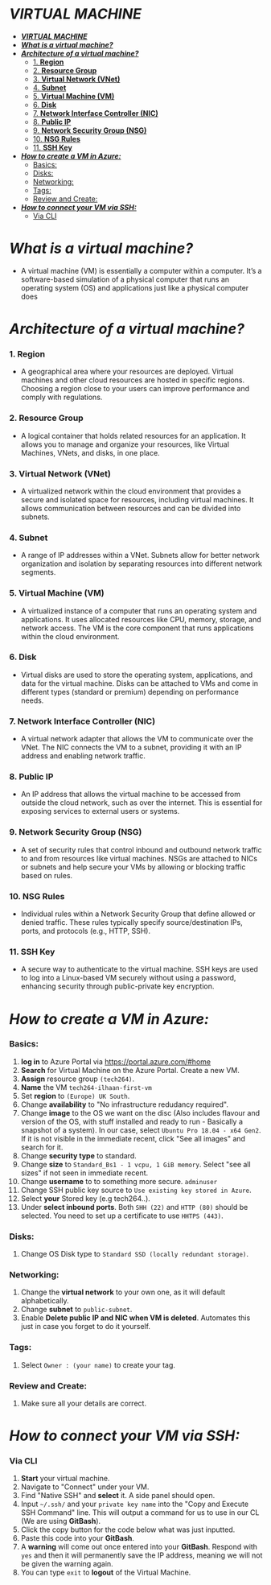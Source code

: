 # ***VIRTUAL MACHINE***
- [***VIRTUAL MACHINE***](#virtual-machine)
- [***What is a virtual machine?***](#what-is-a-virtual-machine)
- [***Architecture of a virtual machine?***](#architecture-of-a-virtual-machine)
    - [1. **Region**](#1-region)
    - [2. **Resource Group**](#2-resource-group)
    - [3. **Virtual Network (VNet)**](#3-virtual-network-vnet)
    - [4. **Subnet**](#4-subnet)
    - [5. **Virtual Machine (VM)**](#5-virtual-machine-vm)
    - [6. **Disk**](#6-disk)
    - [7. **Network Interface Controller (NIC)**](#7-network-interface-controller-nic)
    - [8. **Public IP**](#8-public-ip)
    - [9. **Network Security Group (NSG)**](#9-network-security-group-nsg)
    - [10. **NSG Rules**](#10-nsg-rules)
    - [11. **SSH Key**](#11-ssh-key)
- [***How to create a VM in Azure:***](#how-to-create-a-vm-in-azure)
    - [Basics:](#basics)
    - [Disks:](#disks)
    - [Networking:](#networking)
    - [Tags:](#tags)
    - [Review and Create:](#review-and-create)
- [***How to connect your VM via SSH:***](#how-to-connect-your-vm-via-ssh)
    - [Via CLI](#via-cli)
# ***What is a virtual machine?***
   - A virtual machine (VM) is essentially a computer within a computer. It’s a software-based simulation of a physical computer that runs an operating system (OS) and applications just like a physical computer does

# ***Architecture of a virtual machine?***



### 1. **Region**
   - A geographical area where your resources are deployed. Virtual machines and other cloud resources are hosted in specific regions. Choosing a region close to your users can improve performance and comply with regulations.

### 2. **Resource Group**
   - A logical container that holds related resources for an application. It allows you to manage and organize your resources, like Virtual Machines, VNets, and disks, in one place.

### 3. **Virtual Network (VNet)**
   - A virtualized network within the cloud environment that provides a secure and isolated space for resources, including virtual machines. It allows communication between resources and can be divided into subnets.

### 4. **Subnet**
   - A range of IP addresses within a VNet. Subnets allow for better network organization and isolation by separating resources into different network segments.

### 5. **Virtual Machine (VM)**
   - A virtualized instance of a computer that runs an operating system and applications. It uses allocated resources like CPU, memory, storage, and network access. The VM is the core component that runs applications within the cloud environment.

### 6. **Disk**
   - Virtual disks are used to store the operating system, applications, and data for the virtual machine. Disks can be attached to VMs and come in different types (standard or premium) depending on performance needs.

### 7. **Network Interface Controller (NIC)**
   - A virtual network adapter that allows the VM to communicate over the VNet. The NIC connects the VM to a subnet, providing it with an IP address and enabling network traffic.

### 8. **Public IP**
   - An IP address that allows the virtual machine to be accessed from outside the cloud network, such as over the internet. This is essential for exposing services to external users or systems.

### 9. **Network Security Group (NSG)**
   - A set of security rules that control inbound and outbound network traffic to and from resources like virtual machines. NSGs are attached to NICs or subnets and help secure your VMs by allowing or blocking traffic based on rules.

### 10. **NSG Rules**
   - Individual rules within a Network Security Group that define allowed or denied traffic. These rules typically specify source/destination IPs, ports, and protocols (e.g., HTTP, SSH).

### 11. **SSH Key**
   - A secure way to authenticate to the virtual machine. SSH keys are used to log into a Linux-based VM securely without using a password, enhancing security through public-private key encryption.

# ***How to create a VM in Azure:***
### Basics: 
1. **log in** to Azure Portal via https://portal.azure.com/#home
1. **Search** for Virtual Machine on the Azure Portal. Create a new VM.
2. **Assign** resource group `(tech264)`.
3. **Name** the VM `tech264-ilhaan-first-vm`
4. Set **region** to `(Europe) UK South`.
5. Change **availability** to "No infrastructure redudancy required".
6. Change **image** to the OS we want on the disc (Also includes flavour and version of the OS, with stuff installed and ready to run - Basically a snapshot of a system). In our case, select `Ubuntu Pro 18.04 - x64 Gen2`. If it is not visible in the immediate recent, click "See all images" and search for it.
7. Change **security type** to standard.
8. Change **size** to `Standard_Bs1 - 1 vcpu, 1 GiB memory`. Select "see all sizes" if not seen in immediate recent.
9. Change **username** to to something more secure. `adminuser`
10. Change SSH public key source to `Use existing key stored in Azure`.
11. Select **your** Stored key (e.g tech264..).
12. Under **select inbound ports**. Both `SHH (22)` and `HTTP (80)` should be selected. You need to set up a certificate to use `HHTPS (443)`.
 
### Disks:
1. Change OS Disk type to `Standard SSD (locally redundant storage)`.
 
### Networking:
1. Change the **virtual network** to your own one, as it will default alphabetically.
2. Change **subnet** to `public-subnet`.
3. Enable **Delete public IP and NIC when VM is deleted**. Automates this just in case you forget to do it yourself.
 
###  Tags:
1. Select `Owner : (your name)` to create your tag.
 
### Review and Create:
1. Make sure all your details are correct.

# ***How to connect your VM via SSH:***
###  Via CLI
   1. **Start** your virtual machine.
   2. Navigate to "Connect" under your VM.
   3. Find "Native SSH" and **select** it. A side panel should open.
   4. Input `~/.ssh/` and your `private key name` into the "Copy and Execute SSH Command" line. This will output a command for us to use in our CL (We are using **GitBash**).
   5. Click the copy button for the code below what was just inputted.
   6. Paste this code into your **GitBash**.
   7. A **warning** will come out once entered into your **GitBash**. Respond with `yes` and then it will permanently save the IP address, meaning we will not be given the warning again.
   8. You can type `exit` to **logout** of the Virtual Machine.
